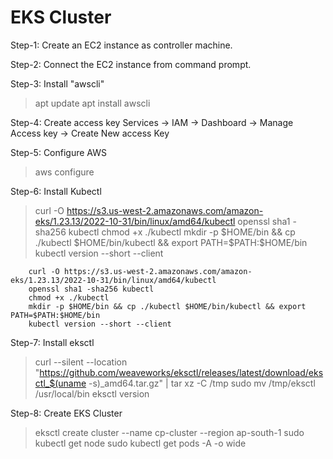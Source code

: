 # EKS Cluster
Step-1: Create an EC2 instance as controller machine.

Step-2: Connect the EC2 instance from command prompt.

Step-3: Install "awscli"
> apt update
> apt install awscli

Step-4: Create access key
Services -> IAM -> Dashboard -> Manage Access key -> Create New access Key

Step-5: Configure AWS
> aws configure


Step-6: Install Kubectl
> curl -O https://s3.us-west-2.amazonaws.com/amazon-eks/1.23.13/2022-10-31/bin/linux/amd64/kubectl
> openssl sha1 -sha256 kubectl
> chmod +x ./kubectl
> mkdir -p $HOME/bin && cp ./kubectl $HOME/bin/kubectl && export PATH=$PATH:$HOME/bin
> kubectl version --short --client


        curl -O https://s3.us-west-2.amazonaws.com/amazon-eks/1.23.13/2022-10-31/bin/linux/amd64/kubectl
        openssl sha1 -sha256 kubectl
        chmod +x ./kubectl
        mkdir -p $HOME/bin && cp ./kubectl $HOME/bin/kubectl && export PATH=$PATH:$HOME/bin
        kubectl version --short --client
         



Step-7: Install eksctl
> curl --silent --location "https://github.com/weaveworks/eksctl/releases/latest/download/eksctl_$(uname -s)_amd64.tar.gz" | tar xz -C /tmp
> sudo mv /tmp/eksctl /usr/local/bin
> eksctl version

Step-8: Create EKS Cluster
> eksctl create cluster --name cp-cluster --region ap-south-1
> sudo kubectl get node
> sudo kubectl get pods -A -o wide

 




